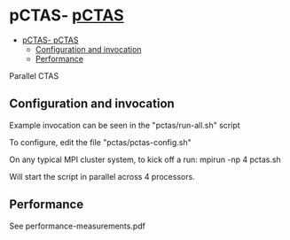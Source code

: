 # pCTAS- [pCTAS](#pCTAS)

- [pCTAS- pCTAS](#pCTAS--pCTAS)
  - [Configuration and invocation](#Configuration-and-invocation)
  - [Performance](#Performance)

Parallel CTAS

## Configuration and invocation

Example invocation can be seen in the "pctas/run-all.sh" script

To configure, edit the file "pctas/pctas-config.sh"

On any typical MPI cluster system, to kick off a run:
mpirun -np 4 pctas.sh

Will start the script in parallel across 4 processors.

## Performance

See performance-measurements.pdf
